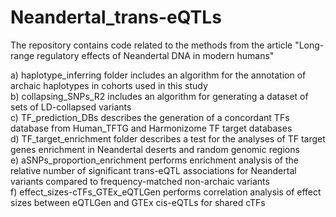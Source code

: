 # Neandertal_trans-eQTLs

The repository contains code related to the methods from the article "Long-range regulatory effects of Neandertal DNA in modern humans" <br>

a) haplotype_inferring folder includes an algorithm for the annotation of archaic haplotypes in cohorts used in this study <br>
b) collapsing_SNPs_R2 includes an algorithm for generating a dataset of sets of LD-collapsed variants <br>
c) TF_prediction_DBs describes the generation of a concordant TFs database from Human_TFTG and Harmonizome TF target databases <br>
d) TF_target_enrichment folder describes a test for the analyses of TF target genes enrichment in Neandertal deserts and random genomic regions <br>
e) aSNPs_proportion_enrichment performs enrichment analysis of the relative number of significant trans-eQTL associations for Neandertal variants compared to frequency-matched non-archaic variants <br>
f) effect_sizes-cTFs_GTEx_eQTLGen performs correlation analysis of effect sizes between eQTLGen and GTEx cis-eQTLs for shared cTFs <br>

